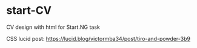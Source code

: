 # start-CV
CV design with html for Start.NG task

CSS lucid post: https://lucid.blog/victormba34/post/tiro-and-powder-3b9

